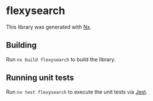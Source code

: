 # flexysearch

This library was generated with [Nx](https://nx.dev).

## Building

Run `nx build flexysearch` to build the library.

## Running unit tests

Run `nx test flexysearch` to execute the unit tests via [Jest](https://jestjs.io).
